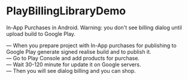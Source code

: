 # PlayBillingLibraryDemo
In-App Purchases in Android. Warning: you don't see billing dialog until upload build to Google Play.

— When you prepare project with In-App purchases for publishing to Google Play generate signed realise build and to publish it.<br>
— Go to Play Console and add products for purchase.<br>
— Wait 30-120 minute for update it on Google servers.<br>
— Then you will see dialog billing and you can shop.<br>
